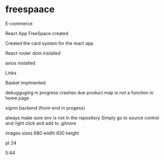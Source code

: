 # freespaace
E-commerce

React App FreeSpace created 

Created the card system for the react app

React router dom installed

axios installed

Links

Basket implmented 

debugguging in progress
crashes due product.map is not a function in home page

signin backend (front-end in progess)



always make sure env is not in the repository 
Simply go to source control and right click and add to .gitnore



images sizes 680 width   830 height

pt 24

5:44